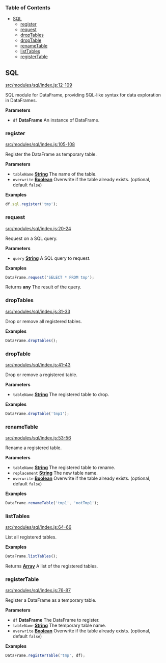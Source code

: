 <!-- Generated by documentation.js. Update this documentation by updating the source code. -->

### Table of Contents

-   [SQL][1]
    -   [register][2]
    -   [request][3]
    -   [dropTables][4]
    -   [dropTable][5]
    -   [renameTable][6]
    -   [listTables][7]
    -   [registerTable][8]

## SQL

[src/modules/sql/index.js:12-109][9]

SQL module for DataFrame, providing SQL-like syntax for data exploration in DataFrames.

**Parameters**

-   `df` **DataFrame** An instance of DataFrame.

### register

[src/modules/sql/index.js:105-108][10]

Register the DataFrame as temporary table.

**Parameters**

-   `tableName` **[String][11]** The name of the table.
-   `overwrite` **[Boolean][12]** Overwrite if the table already exists. (optional, default `false`)

**Examples**

```javascript
df.sql.register('tmp');
```

### request

[src/modules/sql/index.js:20-24][13]

Request on a SQL query.

**Parameters**

-   `query` **[String][11]** A SQL query to request.

**Examples**

```javascript
DataFrame.request('SELECT * FROM tmp');
```

Returns **any** The result of the query.

### dropTables

[src/modules/sql/index.js:31-33][14]

Drop or remove all registered tables.

**Examples**

```javascript
DataFrame.dropTables();
```

### dropTable

[src/modules/sql/index.js:41-43][15]

Drop or remove a registered table.

**Parameters**

-   `tableName` **[String][11]** The registered table to drop.

**Examples**

```javascript
DataFrame.dropTable('tmp1');
```

### renameTable

[src/modules/sql/index.js:53-56][16]

Rename a registered table.

**Parameters**

-   `tableName` **[String][11]** The registered table to rename.
-   `replacement` **[String][11]** The new table name.
-   `overwrite` **[Boolean][12]** Overwrite if the table already exists. (optional, default `false`)

**Examples**

```javascript
DataFrame.renameTable('tmp1', 'notTmp1');
```

### listTables

[src/modules/sql/index.js:64-66][17]

List all registered tables.

**Examples**

```javascript
DataFrame.listTables();
```

Returns **[Array][18]** A list of the registered tables.

### registerTable

[src/modules/sql/index.js:76-87][19]

Register a DataFrame as a temporary table.

**Parameters**

-   `df` **DataFrame** The DataFrame to register.
-   `tableName` **[String][11]** The temporary table name.
-   `overwrite` **[Boolean][12]** Overwrite if the table already exists. (optional, default `false`)

**Examples**

```javascript
DataFrame.registerTable('tmp', df);
```

[1]: #sql

[2]: #register

[3]: #request

[4]: #droptables

[5]: #droptable

[6]: #renametable

[7]: #listtables

[8]: #registertable

[9]: https://git@github.com/:Gmousse/dataframe-js/blob/1473e98bea606d05502c2e0b52e57f196eabc7b9/src/modules/sql/index.js#L12-L109 "Source code on GitHub"

[10]: https://git@github.com/:Gmousse/dataframe-js/blob/1473e98bea606d05502c2e0b52e57f196eabc7b9/src/modules/sql/index.js#L105-L108 "Source code on GitHub"

[11]: https://developer.mozilla.org/docs/Web/JavaScript/Reference/Global_Objects/String

[12]: https://developer.mozilla.org/docs/Web/JavaScript/Reference/Global_Objects/Boolean

[13]: https://git@github.com/:Gmousse/dataframe-js/blob/1473e98bea606d05502c2e0b52e57f196eabc7b9/src/modules/sql/index.js#L20-L24 "Source code on GitHub"

[14]: https://git@github.com/:Gmousse/dataframe-js/blob/1473e98bea606d05502c2e0b52e57f196eabc7b9/src/modules/sql/index.js#L31-L33 "Source code on GitHub"

[15]: https://git@github.com/:Gmousse/dataframe-js/blob/1473e98bea606d05502c2e0b52e57f196eabc7b9/src/modules/sql/index.js#L41-L43 "Source code on GitHub"

[16]: https://git@github.com/:Gmousse/dataframe-js/blob/1473e98bea606d05502c2e0b52e57f196eabc7b9/src/modules/sql/index.js#L53-L56 "Source code on GitHub"

[17]: https://git@github.com/:Gmousse/dataframe-js/blob/1473e98bea606d05502c2e0b52e57f196eabc7b9/src/modules/sql/index.js#L64-L66 "Source code on GitHub"

[18]: https://developer.mozilla.org/docs/Web/JavaScript/Reference/Global_Objects/Array

[19]: https://git@github.com/:Gmousse/dataframe-js/blob/1473e98bea606d05502c2e0b52e57f196eabc7b9/src/modules/sql/index.js#L76-L87 "Source code on GitHub"

